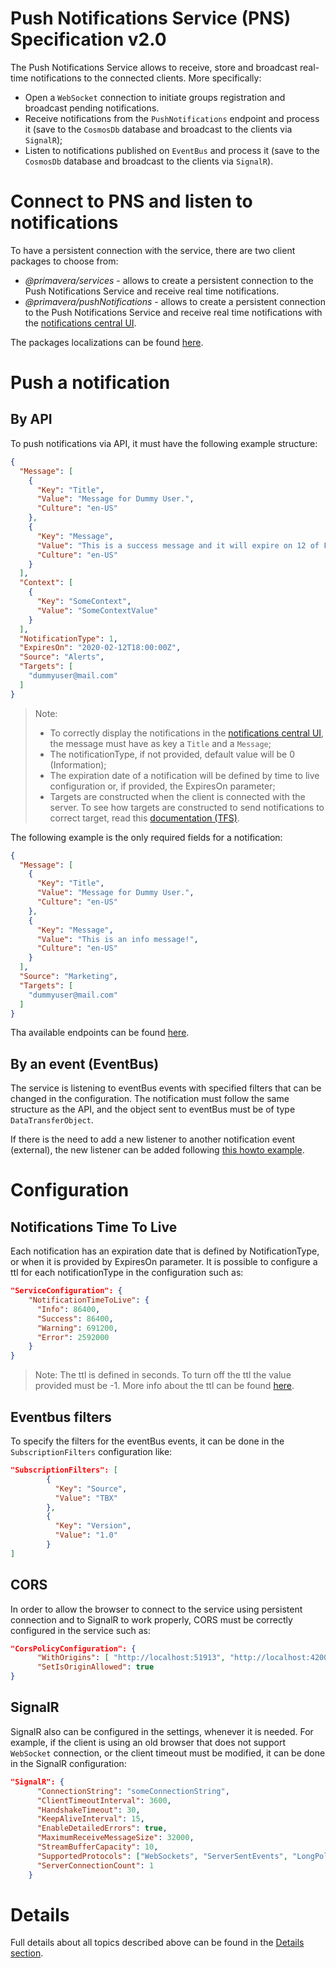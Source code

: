 # Push Notifications Service (PNS) Specification v2.0

The Push Notifications Service allows to receive, store and broadcast real-time notifications to the connected clients. More specifically:

* Open a ```WebSocket``` connection to initiate groups registration and broadcast pending notifications.
* Receive notifications from the ```PushNotifications``` endpoint and process it (save to the ```CosmosDb``` database and broadcast to the clients via ```SignalR```);
* Listen to notifications published on ```EventBus``` and process it (save to the ```CosmosDb``` database and broadcast to the clients via ```SignalR```).

# Connect to PNS and listen to notifications

To have a persistent connection with the service, there are two client packages to choose from:

* _@primavera/services_ - allows to create a persistent connection to the Push Notifications Service and receive real time notifications.
* _@primavera/pushNotifications_ - allows to create a persistent connection to the Push Notifications Service and receive real time notifications with the [notifications central UI](_assets/notifications_v3.png).

The packages localizations can be found [here](_details/pns-spec-2.0-details.md#How-to-establish-a-persistent-connection-and-listen-notifications-without-the-Notifications-Central-UI).

# Push a notification

## By API

To push notifications via API, it must have the following example structure:

```json
{
  "Message": [
    {
      "Key": "Title",
      "Value": "Message for Dummy User.",
      "Culture": "en-US"
    },
    {
      "Key": "Message",
      "Value": "This is a success message and it will expire on 12 of February at 6:00PM!",
      "Culture": "en-US"
    }
  ],
  "Context": [
    {
      "Key": "SomeContext",
      "Value": "SomeContextValue"
    }
  ],
  "NotificationType": 1,
  "ExpiresOn": "2020-02-12T18:00:00Z",
  "Source": "Alerts",
  "Targets": [
    "dummyuser@mail.com"
  ]
}
```

> Note: 
> * To correctly display the notifications in the [notifications central UI](_assets/notifications_v3.png), the message must have as key a ```Title``` and a ```Message```;
> * The notificationType, if not provided, default value will be 0 (Information);
> * The expiration date of a notification will be defined by time to live configuration or, if provided, the ExpiresOn parameter;
> * Targets are constructed when the client is connected with the server. To see how targets are constructed to send notifications to correct target, read this [documentation (TFS)](https://tfs.primaverabss.com/tfs/P.TEC.Elevation/Lithium/_versionControl?path=%24%2FLithium%2FMicroservices%2Fcommon%2FPNS%2FDevelopment%2FDocumentation%2Freadme.md&version=T&_a=preview).

The following example is the only required fields for a notification:

```json
{
  "Message": [
    {
      "Key": "Title",
      "Value": "Message for Dummy User.",
      "Culture": "en-US"
    },
    {
      "Key": "Message",
      "Value": "This is an info message!",
      "Culture": "en-US"
    }
  ],
  "Source": "Marketing",
  "Targets": [
    "dummyuser@mail.com"
  ]
}
```

Tha available endpoints can be found [here](https://tfs.primaverabss.com/tfs/P.TEC.Elevation/Lithium/_versionControl?path=%24%2FLithium%2FMicroservices%2FCommon%2FPNS%2FMainline%2FDocumentation%2Freadme.md&version=T&_a=preview).

## By an event (EventBus)

The service is listening to eventBus events with specified filters that can be changed in the configuration. The notification must follow the same structure as the API, and the object sent to eventBus must be of type ```DataTransferObject```.

If there is the need to add a new listener to another notification event (external), the new listener can be added following [this howto example](../../../howto\howto-subscribe-new-notifications-events.md#Getting-started).

# Configuration

## Notifications Time To Live

Each notification has an expiration date that is defined by NotificationType, or when it is provided by ExpiresOn parameter. It is possible to configure a ttl for each notificationType in the configuration such as:

```json
"ServiceConfiguration": {
    "NotificationTimeToLive": {
      "Info": 86400,
      "Success": 86400,
      "Warning": 691200,
      "Error": 2592000
    }
}
```

> Note: The ttl is defined in seconds. To turn off the ttl the value provided must be -1. More info about the ttl can be found [here](_details/pns-spec-2.0-details.md#NotificationType).

## Eventbus filters

To specify the filters for the eventBus events, it can be done in the ```SubscriptionFilters``` configuration like:

```json
"SubscriptionFilters": [
        {
          "Key": "Source",
          "Value": "TBX"
        },
        {
          "Key": "Version",
          "Value": "1.0"
        }
]
```

## CORS

In order to allow the browser to connect to the service using persistent connection and to SignalR to work properly, CORS must be correctly configured in the service such as:

```json
"CorsPolicyConfiguration": {
      "WithOrigins": [ "http://localhost:51913", "http://localhost:4200" ],
      "SetIsOriginAllowed": true
}
```

## SignalR

SignalR also can be configured in the settings, whenever it is needed. For example, if the client is using an old browser that does not support ```WebSocket``` connection, or the client timeout must be modified, it can be done in the SignalR configuration:

```json
"SignalR": {
      "ConnectionString": "someConnectionString",
      "ClientTimeoutInterval": 3600,
      "HandshakeTimeout": 30,
      "KeepAliveInterval": 15,
      "EnableDetailedErrors": true,
      "MaximumReceiveMessageSize": 32000,
      "StreamBufferCapacity": 10,
      "SupportedProtocols": ["WebSockets", "ServerSentEvents", "LongPolling", "ForeverFrame"],
      "ServerConnectionCount": 1
    }
```

# Details

Full details about all topics described above can be found in the [Details section](_details/pns-spec-2.0-details.md#Technologies-used).
